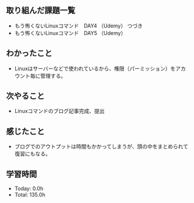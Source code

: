 ## 取り組んだ課題一覧
- もう怖くないLinuxコマンド　DAY4 （Udemy） つづき
- もう怖くないLinuxコマンド　DAY5 （Udemy）
## わかったこと
- Linuxはサーバーなどで使われているから、権限（パーミッション）をアカウント毎に管理する。
## 次やること
- Linuxコマンドのブログ記事完成、提出
## 感じたこと
- ブログでのアウトプットは時間もかかってしまうが、頭の中をまとめられて復習にもなる。
## 学習時間
- Today: 0.0h
- Total: 135.0h
